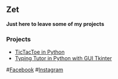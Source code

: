 ## Zet

**Just here to leave some of my projects**

### Projects

- [TicTacToe in Python](https://github.com/kyizet/python-tictactoe)
- [Typing Tutor in Python with GUI Tkinter](https://github.com/kyizet/typtolator-python)

#[Facebook](https://www.facebook.com/zett1kz)
#[Instagram](https://www.instagram.com)
